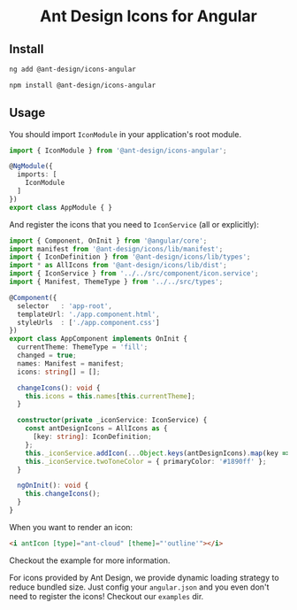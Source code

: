 <h1 align="center">
Ant Design Icons for Angular
</h1>

## Install

```bash
ng add @ant-design/icons-angular

npm install @ant-design/icons-angular
```

## Usage

You should import `IconModule` in your application's root module.

```ts
import { IconModule } from '@ant-design/icons-angular';

@NgModule({
  imports: [
    IconModule
  ]
})
export class AppModule { }
```

And register the icons that you need to `IconService` (all or explicitly):

```ts
import { Component, OnInit } from '@angular/core';
import manifest from '@ant-design/icons/lib/manifest';
import { IconDefinition } from '@ant-design/icons/lib/types';
import * as AllIcons from '@ant-design/icons/lib/dist';
import { IconService } from '../../src/component/icon.service';
import { Manifest, ThemeType } from '../../src/types';

@Component({
  selector   : 'app-root',
  templateUrl: './app.component.html',
  styleUrls  : ['./app.component.css']
})
export class AppComponent implements OnInit {
  currentTheme: ThemeType = 'fill';
  changed = true;
  names: Manifest = manifest;
  icons: string[] = [];

  changeIcons(): void {
    this.icons = this.names[this.currentTheme];
  }

  constructor(private _iconService: IconService) {
    const antDesignIcons = AllIcons as {
      [key: string]: IconDefinition;
    };
    this._iconService.addIcon(...Object.keys(antDesignIcons).map(key => antDesignIcons[key]));
    this._iconService.twoToneColor = { primaryColor: '#1890ff' };
  }

  ngOnInit(): void {
    this.changeIcons();
  }
}

```

When you want to render an icon:

```html
<i antIcon [type]="ant-cloud" [theme]="'outline'"></i>
```

Checkout the example for more information.

For icons provided by Ant Design, we provide dynamic loading strategy to reduce bundled size. Just config your `angular.json` and you even don't need to register the icons! Checkout our `examples` dir.
